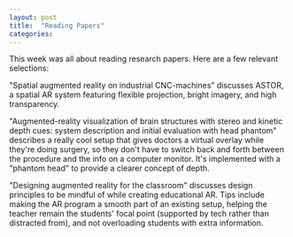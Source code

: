 ```yaml
---
layout: post
title:  "Reading Papers"
categories:
---
```


This week was all about reading research papers. Here are a few relevant selections:

"Spatial augmented reality on industrial CNC-machines" discusses ASTOR, a spatial AR system featuring flexible projection, bright imagery, and high transparency.

"Augmented-reality visualization of brain structures with stereo and kinetic depth cues: system description and initial evaluation with head phantom" describes a really cool setup that gives doctors a virtual overlay while they're doing surgery, so they don't have to switch back and forth between the procedure and the info on a computer monitor. It's implemented with a "phantom head" to provide a clearer concept of depth.

"Designing augmented reality for the classroom" discusses design principles to be mindful of while creating educational AR. Tips include making the AR program a smooth part of an existing setup, helping the teacher remain the students' focal point (supported by tech rather than distracted from), and not overloading students with extra information.